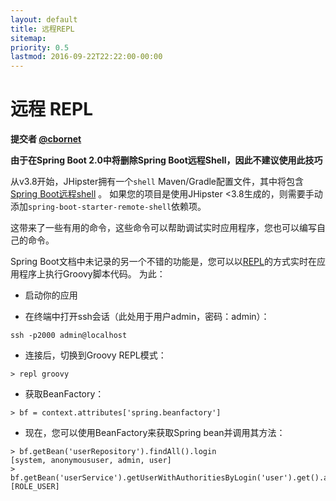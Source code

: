 ```yaml
---
layout: default
title: 远程REPL
sitemap:
priority: 0.5
lastmod: 2016-09-22T22:22:00-00:00
---
```


# 远程 REPL

__提交者 [@cbornet](https://github.com/cbornet)__

**由于在Spring Boot 2.0中将删除Spring Boot远程Shell，因此不建议使用此技巧**

从v3.8开始，JHipster拥有一个`shell` Maven/Gradle配置文件，其中将包含[Spring Boot远程shell](http://docs.spring.io/spring-boot/docs/current/reference/html/production-ready-remote-shell.html) 。
如果您的项目是使用JHipster <3.8生成的，则需要手动添加`spring-boot-starter-remote-shell`依赖项。

这带来了一些有用的命令，这些命令可以帮助调试实时应用程序，您也可以编写自己的命令。

Spring Boot文档中未记录的另一个不错的功能是，您可以以[REPL](https://en.wikipedia.org/wiki/Read%E2%80%93eval%E2％80％93print_loop)的方式实时在应用程序上执行Groovy脚本代码。
为此：

  * 启动你的应用

  * 在终端中打开ssh会话（此处用于用户admin，密码：admin）：

```
ssh -p2000 admin@localhost
```

  * 连接后，切换到Groovy REPL模式：

```
> repl groovy
```

  * 获取BeanFactory：

```
> bf = context.attributes['spring.beanfactory']
```

  * 现在，您可以使用BeanFactory来获取Spring bean并调用其方法：

```
> bf.getBean('userRepository').findAll().login
[system, anonymoususer, admin, user]
> bf.getBean('userService').getUserWithAuthoritiesByLogin('user').get().authorities.name
[ROLE_USER]
```
